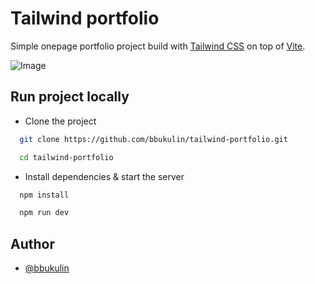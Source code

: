 
# Tailwind portfolio

Simple onepage portfolio project build with [Tailwind CSS](https://tailwindcss.com/) on top of [Vite](https://vitejs.dev/).

![Image](https://i.imgur.com/AQp3xyd.png)


## Run project locally

- Clone the project
```bash
  git clone https://github.com/bbukulin/tailwind-portfolio.git

  cd tailwind-portfolio
```

- Install dependencies & start the server
```bash
  npm install

  npm run dev
```


## Author

- [@bbukulin](https://www.github.com/bbukulin)

